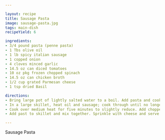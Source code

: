 ```yaml
---

layout: recipe
title: Sausage Pasta
image: sausage-pasta.jpg
tags: main-dish
recipeYield: 6

ingredients:
- 3/4 pound pasta (penne pasta)
- 1 Tbs olive oil
- 1 lb spicy italian sausage
- 1 copped onion
- 4 cloves minced garlic
- 14.5 oz can diced tomatoes
- 10 oz pkg frozen chopped spinach
- 14.5 oz can chicken broth
- 1/2 cup grated Parmesan cheese
- 1 tsp dried Basil

directions:
- Bring large pot of lightly salted water to a boil. Add pasta and cook for 8-10 minutes or until al dente; drain and reserve.
- In a large skillet, heat oil and sausage; cook through until no longer pink. During the last five minutes of cooking, add onion and garlic to skillet. Add broth, tomatoes with liquid, and basil.
- Cook over medium heat for five minutes to slightly reduce. Add chopped spinach; cover skillet and simmer on reduced heat until spinach is tender.
- Add past to skillet and mix together. Sprinkle with cheese and serve immediately.

---
```


Sausage Pasta
